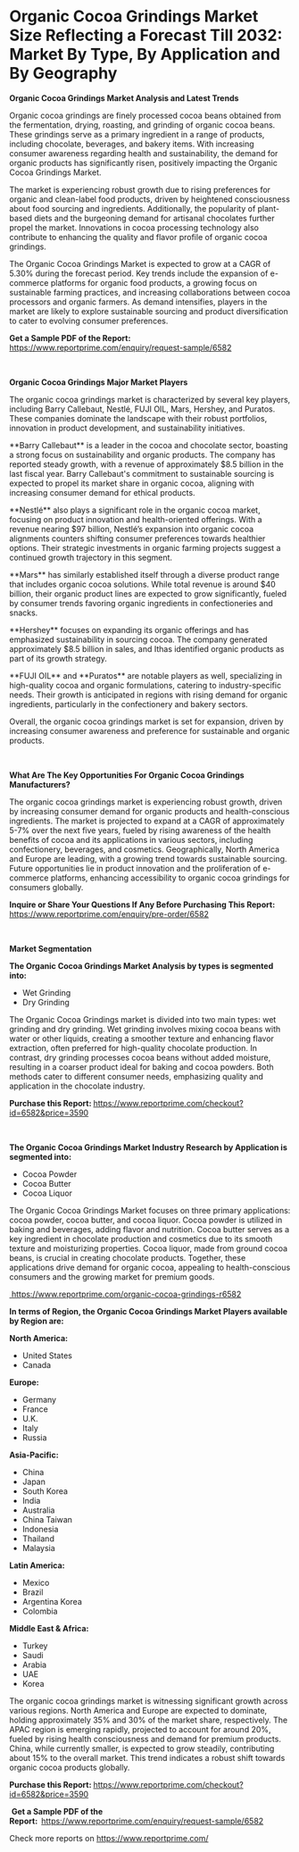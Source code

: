 <p><h1>Organic Cocoa Grindings Market Size Reflecting a Forecast Till 2032: Market By Type, By Application and By Geography</h1></p><p><strong>Organic Cocoa Grindings Market Analysis and Latest Trends</strong></p>
<p><p>Organic cocoa grindings are finely processed cocoa beans obtained from the fermentation, drying, roasting, and grinding of organic cocoa beans. These grindings serve as a primary ingredient in a range of products, including chocolate, beverages, and bakery items. With increasing consumer awareness regarding health and sustainability, the demand for organic products has significantly risen, positively impacting the Organic Cocoa Grindings Market.</p><p>The market is experiencing robust growth due to rising preferences for organic and clean-label food products, driven by heightened consciousness about food sourcing and ingredients. Additionally, the popularity of plant-based diets and the burgeoning demand for artisanal chocolates further propel the market. Innovations in cocoa processing technology also contribute to enhancing the quality and flavor profile of organic cocoa grindings.</p><p>The Organic Cocoa Grindings Market is expected to grow at a CAGR of 5.30% during the forecast period. Key trends include the expansion of e-commerce platforms for organic food products, a growing focus on sustainable farming practices, and increasing collaborations between cocoa processors and organic farmers. As demand intensifies, players in the market are likely to explore sustainable sourcing and product diversification to cater to evolving consumer preferences.</p></p>
<p><strong>Get a Sample PDF of the Report:&nbsp;</strong> <a href="https://www.reportprime.com/enquiry/request-sample/6582?utm_campaign=2793&utm_medium=2&utm_source=Github&utm_content=ia&utm_term=19032025&utm_id=organic-cocoa-grindings">https://www.reportprime.com/enquiry/request-sample/6582</a></p>
<p>&nbsp;</p>
<p><strong>Organic Cocoa Grindings Major Market Players</strong></p>
<p><p>The organic cocoa grindings market is characterized by several key players, including Barry Callebaut, Nestlé, FUJI OIL, Mars, Hershey, and Puratos. These companies dominate the landscape with their robust portfolios, innovation in product development, and sustainability initiatives.</p><p>**Barry Callebaut** is a leader in the cocoa and chocolate sector, boasting a strong focus on sustainability and organic products. The company has reported steady growth, with a revenue of approximately $8.5 billion in the last fiscal year. Barry Callebaut's commitment to sustainable sourcing is expected to propel its market share in organic cocoa, aligning with increasing consumer demand for ethical products.</p><p>**Nestlé** also plays a significant role in the organic cocoa market, focusing on product innovation and health-oriented offerings. With a revenue nearing $97 billion, Nestlé’s expansion into organic cocoa alignments counters shifting consumer preferences towards healthier options. Their strategic investments in organic farming projects suggest a continued growth trajectory in this segment.</p><p>**Mars** has similarly established itself through a diverse product range that includes organic cocoa solutions. While total revenue is around $40 billion, their organic product lines are expected to grow significantly, fueled by consumer trends favoring organic ingredients in confectioneries and snacks.</p><p>**Hershey** focuses on expanding its organic offerings and has emphasized sustainability in sourcing cocoa. The company generated approximately $8.5 billion in sales, and Ithas identified organic products as part of its growth strategy.</p><p>**FUJI OIL** and **Puratos** are notable players as well, specializing in high-quality cocoa and organic formulations, catering to industry-specific needs. Their growth is anticipated in regions with rising demand for organic ingredients, particularly in the confectionery and bakery sectors.</p><p>Overall, the organic cocoa grindings market is set for expansion, driven by increasing consumer awareness and preference for sustainable and organic products.</p></p>
<p>&nbsp;</p>
<p><strong>What Are The Key Opportunities For Organic Cocoa Grindings Manufacturers?</strong></p>
<p><p>The organic cocoa grindings market is experiencing robust growth, driven by increasing consumer demand for organic products and health-conscious ingredients. The market is projected to expand at a CAGR of approximately 5-7% over the next five years, fueled by rising awareness of the health benefits of cocoa and its applications in various sectors, including confectionery, beverages, and cosmetics. Geographically, North America and Europe are leading, with a growing trend towards sustainable sourcing. Future opportunities lie in product innovation and the proliferation of e-commerce platforms, enhancing accessibility to organic cocoa grindings for consumers globally.</p></p>
<p><strong>Inquire or Share Your Questions If Any Before Purchasing This Report:</strong> <a href="https://www.reportprime.com/enquiry/pre-order/6582?utm_campaign=2793&utm_medium=2&utm_source=Github&utm_content=ia&utm_term=19032025&utm_id=organic-cocoa-grindings">https://www.reportprime.com/enquiry/pre-order/6582</a></p>
<p>&nbsp;</p>
<p><strong>Market Segmentation</strong></p>
<p><strong>The Organic Cocoa Grindings Market Analysis by types is segmented into:</strong></p>
<p><ul><li>Wet Grinding</li><li>Dry Grinding</li></ul></p>
<p><p>The Organic Cocoa Grindings market is divided into two main types: wet grinding and dry grinding. Wet grinding involves mixing cocoa beans with water or other liquids, creating a smoother texture and enhancing flavor extraction, often preferred for high-quality chocolate production. In contrast, dry grinding processes cocoa beans without added moisture, resulting in a coarser product ideal for baking and cocoa powders. Both methods cater to different consumer needs, emphasizing quality and application in the chocolate industry.</p></p>
<p><strong>Purchase this Report:&nbsp;</strong><a href="https://www.reportprime.com/checkout?id=6582&price=3590&utm_campaign=2793&utm_medium=2&utm_source=Github&utm_content=ia&utm_term=19032025&utm_id=organic-cocoa-grindings">https://www.reportprime.com/checkout?id=6582&price=3590</a></p>
<p>&nbsp;</p>
<p><strong>The Organic Cocoa Grindings Market Industry Research by Application is segmented into:</strong></p>
<p><ul><li>Cocoa Powder</li><li>Cocoa Butter</li><li>Cocoa Liquor</li></ul></p>
<p><p>The Organic Cocoa Grindings Market focuses on three primary applications: cocoa powder, cocoa butter, and cocoa liquor. Cocoa powder is utilized in baking and beverages, adding flavor and nutrition. Cocoa butter serves as a key ingredient in chocolate production and cosmetics due to its smooth texture and moisturizing properties. Cocoa liquor, made from ground cocoa beans, is crucial in creating chocolate products. Together, these applications drive demand for organic cocoa, appealing to health-conscious consumers and the growing market for premium goods.</p></p>
<p><a href="https://www.reportprime.com/organic-cocoa-grindings-r6582?utm_campaign=2793&utm_medium=2&utm_source=Github&utm_content=ia&utm_term=19032025&utm_id=organic-cocoa-grindings">&nbsp;https://www.reportprime.com/organic-cocoa-grindings-r6582</a></p>
<p><strong>In terms of Region, the Organic Cocoa Grindings Market Players available by Region are:</strong></p>
<p>
    <p> <strong> North America: </strong>
        <ul>
            <li>United States</li>
            <li>Canada</li>
        </ul>
        </p> 
    <p> <strong> Europe: </strong>
        <ul>
            <li>Germany</li>
            <li>France</li>
            <li>U.K.</li>
            <li>Italy</li>
            <li>Russia</li>
        </ul>
        </p> 
    <p> <strong> Asia-Pacific: </strong>
        <ul>
            <li>China</li>
            <li>Japan</li>
            <li>South Korea</li>
            <li>India</li>
            <li>Australia</li>
            <li>China Taiwan</li>
            <li>Indonesia</li>
            <li>Thailand</li>
            <li>Malaysia</li>
        </ul>
        </p> 
    <p> <strong> Latin America: </strong>
        <ul>
            <li>Mexico</li>
            <li>Brazil</li>
            <li>Argentina Korea</li>
            <li>Colombia</li>
        </ul>
        </p> 
    <p> <strong> Middle East & Africa: </strong>
        <ul>
            <li>Turkey</li>
            <li>Saudi</li>
            <li>Arabia</li>
            <li>UAE</li>
            <li>Korea</li>
        </ul>
    </p>
    </p>
<p><p>The organic cocoa grindings market is witnessing significant growth across various regions. North America and Europe are expected to dominate, holding approximately 35% and 30% of the market share, respectively. The APAC region is emerging rapidly, projected to account for around 20%, fueled by rising health consciousness and demand for premium products. China, while currently smaller, is expected to grow steadily, contributing about 15% to the overall market. This trend indicates a robust shift towards organic cocoa products globally.</p></p>
<p><strong>Purchase this Report: </strong><a href="https://www.reportprime.com/checkout?id=6582&price=3590&utm_campaign=2793&utm_medium=2&utm_source=Github&utm_content=ia&utm_term=19032025&utm_id=organic-cocoa-grindings">https://www.reportprime.com/checkout?id=6582&price=3590</a></p>
<p>&nbsp;<strong>Get a Sample PDF of the Report:&nbsp;&nbsp;</strong><a href="https://www.reportprime.com/enquiry/request-sample/6582?utm_campaign=2793&utm_medium=2&utm_source=Github&utm_content=ia&utm_term=19032025&utm_id=organic-cocoa-grindings">https://www.reportprime.com/enquiry/request-sample/6582</a></p>
<p><strong></strong></p>
<p>Check more reports on <a href="https://www.reportprime.com/?utm_campaign=2793&utm_medium=2&utm_source=Github&utm_content=ia&utm_term=19032025&utm_id=organic-cocoa-grindings">https://www.reportprime.com/</a></p>